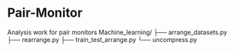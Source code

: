 # Pair-Monitor
Analysis work for pair monitors
Machine_learning/
├── arrange_datasets.py
├── rearrange.py
├── train_test_arrange.py
└── uncompress.py
